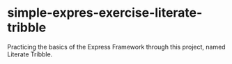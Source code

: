 # simple-expres-exercise-literate-tribble
Practicing the basics of the Express Framework through this project, named Literate Tribble.
